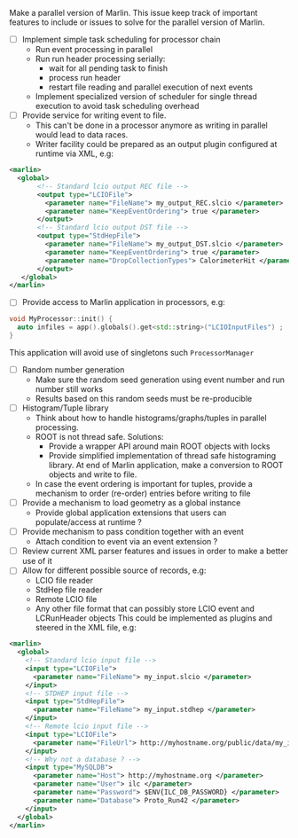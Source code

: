 Make a parallel version of Marlin. This issue keep track of important features to include or issues to solve for the parallel version of Marlin.

- [ ] Implement simple task scheduling for processor chain
   - Run event processing in parallel
   - Run run header processing serially: 
      - wait for all pending task to finish
      - process run header
      - restart file reading and parallel execution of next events
   - Implement specialized version of scheduler for single thread execution to avoid task scheduling overhead
- [ ] Provide service for writing event to file. 
   - This can't be done in a processor anymore as writing in parallel would lead to data races.
   - Writer facility could be prepared as an output plugin configured at runtime via XML, e.g:
```xml
<marlin>
  <global>
       <!-- Standard lcio output REC file -->
       <output type="LCIOFile">
         <parameter name="FileName"> my_output_REC.slcio </parameter>
         <parameter name="KeepEventOrdering"> true </parameter>
       </output>
       <!-- Standard lcio output DST file -->
       <output type="StdHepFile">
         <parameter name="FileName"> my_output_DST.slcio </parameter>
         <parameter name="KeepEventOrdering"> true </parameter>
         <parameter name="DropCollectionTypes"> CalorimeterHit </parameter>
       </output>
   </global>
</marlin>
``` 
- [ ] Provide access to Marlin application in processors, e.g:
```cpp
void MyProcessor::init() {
  auto infiles = app().globals().get<std::string>("LCIOInputFiles") ;
}
```
This application will avoid use of singletons such `ProcessorManager`
- [ ] Random number generation
   - Make sure the random seed generation using event number and run number still works
   - Results based on this random seeds must be re-producible
- [ ] Histogram/Tuple library
   - Think about how to handle histograms/graphs/tuples in parallel processing.
   - ROOT is not thread safe. Solutions:
      - Provide a wrapper API around main ROOT objects with locks
      - Provide simplified implementation of thread safe histograming library. At end of Marlin application, make a conversion to ROOT objects and write to file.
   - In case the event ordering is important for tuples, provide a mechanism to order (re-order) entries before writing to file
- [ ] Provide a mechanism to load geometry as a global instance
   - Provide global application extensions that users can populate/access at runtime ?
- [ ] Provide mechanism to pass condition together with an event
   - Attach condition to event via an event extension ? 
- [ ] Review current XML parser features and issues in order to make a better use of it
- [ ] Allow for different possible source of records, e.g:
   - LCIO file reader
   - StdHep file reader
   - Remote LCIO file
   - Any other file format that can possibly store LCIO event and LCRunHeader objects
This could be implemented as plugins and steered in the XML file, e.g:
```xml
<marlin>
  <global>
    <!-- Standard lcio input file -->
    <input type="LCIOFile">
      <parameter name="FileName"> my_input.slcio </parameter> 
    </input>
    <!-- STDHEP input file -->
    <input type="StdHepFile">
      <parameter name="FileName"> my_input.stdhep </parameter> 
    </input>
    <!-- Remote lcio input file -->
    <input type="LCIOFile">
      <parameter name="FileUrl"> http://myhostname.org/public/data/my_input.slcio </parameter> 
    </input>
    <!-- Why not a database ? -->
    <input type="MySQLDB">
      <parameter name="Host"> http://myhostname.org </parameter> 
      <parameter name="User"> ilc </parameter>
      <parameter name="Password"> $ENV{ILC_DB_PASSWORD} </parameter>
      <parameter name="Database"> Proto_Run42 </parameter>  
    </input>
  </global>
</marlin>
``` 